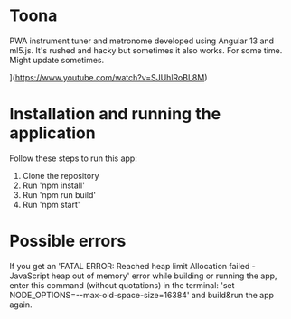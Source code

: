 # Toona

PWA instrument tuner and metronome developed using Angular 13 and ml5.js.
It's rushed and hacky but sometimes it also works. For some time. Might update sometimes.

[](https://img.youtube.com/vi/SJUhlRoBL8M/0.jpg)](https://www.youtube.com/watch?v=SJUhlRoBL8M)


# Installation and running the application

Follow these steps to run this app:

1) Clone the repository 
2) Run 'npm install'
2) Run 'npm run build'
3) Run 'npm start'

# Possible errors

If you get an 'FATAL ERROR: Reached heap limit Allocation failed - JavaScript heap out of memory' error while
building or running the app, enter this command (without quotations) in the terminal:
'set NODE_OPTIONS=--max-old-space-size=16384'
and build&run the app again.
